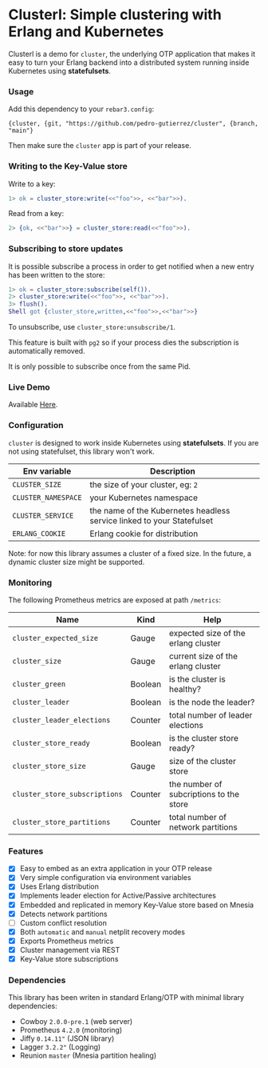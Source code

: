 # Clusterl: Simple clustering with Erlang and Kubernetes

Clusterl is a demo for `cluster`, the underlying OTP application
that makes it easy to turn your Erlang backend into a distributed 
system running inside Kubernetes using **statefulsets**.

### Usage

Add this dependency to your `rebar3.config`:

```
{cluster, {git, "https://github.com/pedro-gutierrez/cluster", {branch, "main"}
```

Then make sure the `cluster` app is part of your release.


### Writing to the Key-Value store

Write to a key:

```erlang
1> ok = cluster_store:write(<<"foo">>, <<"bar">>).
```

Read from a key:

```erlang
2> {ok, <<"bar">>} = cluster_store:read(<<"foo">>).
```



### Subscribing to store updates

It is possible subscribe a process in order to get notified when a new entry has been written to the store:

```erlang
1> ok = cluster_store:subscribe(self()).
2> cluster_store:write(<<"foo">>, <<"bar">>).
3> flush().
Shell got {cluster_store,written,<<"foo">>,<<"bar">>}
```

To unsubscribe, use `cluster_store:unsubscribe/1`.

This feature is built with `pg2` so if your process dies the subscription is automatically removed.

It is only possible to subscribe once from the same Pid.


### Live Demo

Available [Here](http://cluster-pedro-gutierrez.cloud.okteto.net).

### Configuration

`cluster` is designed to work inside Kubernetes using **statefulsets**. If you are
not using statefulset, this library won't work. 

| Env variable | Description |
| --- | --- |
| `CLUSTER_SIZE` | the size of your cluster, eg: `2` |
| `CLUSTER_NAMESPACE` | your Kubernetes namespace |
| `CLUSTER_SERVICE` | the name of the Kubernetes headless service linked to your Statefulset |
| `ERLANG_COOKIE` | Erlang cookie for distribution |

Note: for now this library assumes a cluster of a fixed size. In the future, a dynamic 
cluster size might be supported.

### Monitoring

The following Prometheus metrics are exposed at path `/metrics`:

| Name | Kind | Help |
| --- | --- | --- | 
| `cluster_expected_size` | Gauge | expected size of the erlang cluster |
| `cluster_size` | Gauge | current size of the erlang cluster |
| `cluster_green` | Boolean | is the cluster is healthy? |
| `cluster_leader` | Boolean | is the node the leader? | 
| `cluster_leader_elections` | Counter | total number of leader elections |
| `cluster_store_ready` | Boolean | is the cluster store ready? |
| `cluster_store_size` | Gauge | size of the cluster store | 
| `cluster_store_subscriptions` | Counter | the number of subcriptions to the store |
| `cluster_store_partitions` | Counter | total number of network partitions | 

### Features


- [x] Easy to embed as an extra application in your OTP release
- [x] Very simple configuration via environment variables
- [x] Uses Erlang distribution
- [x] Implements leader election for Active/Passive architectures 
- [x] Embedded and replicated in memory Key-Value store based on Mnesia
- [x] Detects network partitions
- [ ] Custom conflict resolution 
- [x] Both `automatic` and `manual` netplit recovery modes
- [x] Exports Prometheus metrics
- [x] Cluster management via REST
- [x] Key-Value store subscriptions

### Dependencies

This library has been writen in standard Erlang/OTP with minimal 
library dependencies: 

* Cowboy `2.0.0-pre.1` (web server)
* Prometheus `4.2.0` (monitoring)
* Jiffy `0.14.11"` (JSON library)
* Lagger `3.2.2"` (Logging)
* Reunion `master` (Mnesia partition healing)


